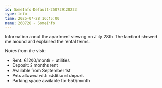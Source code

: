 ```yaml
---
id: SomeInfo-Default-250729120223
type: Info
time: 2025-07-28 16:45:00
name: 260728 - SomeInfo
---
```

Information about the apartment viewing on July 28th. The landlord showed me around and explained the rental terms.

Notes from the visit:
- Rent: €1200/month + utilities
- Deposit: 2 months rent
- Available from September 1st
- Pets allowed with additional deposit
- Parking space available for €50/month
